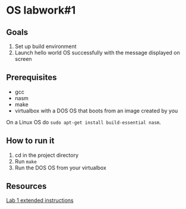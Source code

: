 OS labwork#1
============

Goals
------
1.   Set up build environment
2.   Launch hello world OS successfully with the message displayed on screen

Prerequisites
--------------
+ gcc
+ nasm
+ make
+ virtualbox with a DOS OS that boots from an image created by you

On a Linux OS do `sudo apt-get install build-essential nasm`.

How to run it
--------------
1.   cd in the project directory
2.   Run `make`
3.   Run the DOS OS from your virtualbox

Resources
-----------
[Lab 1 extended instructions](http://alisnic.net/blog/os-class-lab1/)

